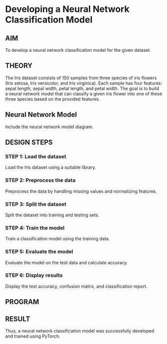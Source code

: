 # Developing a Neural Network Classification Model

## AIM
To develop a neural network classification model for the given dataset.

## THEORY
The Iris dataset consists of 150 samples from three species of iris flowers (Iris setosa, Iris versicolor, and Iris virginica). Each sample has four features: sepal length, sepal width, petal length, and petal width. The goal is to build a neural network model that can classify a given iris flower into one of these three species based on the provided features.

## Neural Network Model
Include the neural network model diagram.

## DESIGN STEPS
### STEP 1: Load the dataset
Load the Iris dataset using a suitable library.

### STEP 2: Preprocess the data
Preprocess the data by handling missing values and normalizing features.

### STEP 3: Split the dataset
Split the dataset into training and testing sets.

### STEP 4: Train the model
Train a classification model using the training data.

### STEP 5:  Evaluate the model
Evaluate the model on the test data and calculate accuracy.

### STEP 6: Display results
Display the test accuracy, confusion matrix, and classification report.

## PROGRAM

## RESULT

Thus, a neural network classification model was successfully developed and trained using PyTorch.
